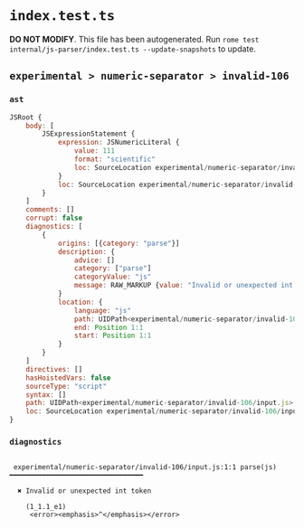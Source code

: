 # `index.test.ts`

**DO NOT MODIFY**. This file has been autogenerated. Run `rome test internal/js-parser/index.test.ts --update-snapshots` to update.

## `experimental > numeric-separator > invalid-106`

### `ast`

```javascript
JSRoot {
	body: [
		JSExpressionStatement {
			expression: JSNumericLiteral {
				value: 111
				format: "scientific"
				loc: SourceLocation experimental/numeric-separator/invalid-106/input.js 1:1-1:9
			}
			loc: SourceLocation experimental/numeric-separator/invalid-106/input.js 1:0-1:10
		}
	]
	comments: []
	corrupt: false
	diagnostics: [
		{
			origins: [{category: "parse"}]
			description: {
				advice: []
				category: ["parse"]
				categoryValue: "js"
				message: RAW_MARKUP {value: "Invalid or unexpected int token"}
			}
			location: {
				language: "js"
				path: UIDPath<experimental/numeric-separator/invalid-106/input.js>
				end: Position 1:1
				start: Position 1:1
			}
		}
	]
	directives: []
	hasHoistedVars: false
	sourceType: "script"
	syntax: []
	path: UIDPath<experimental/numeric-separator/invalid-106/input.js>
	loc: SourceLocation experimental/numeric-separator/invalid-106/input.js 1:0-2:0
}
```

### `diagnostics`

```

 experimental/numeric-separator/invalid-106/input.js:1:1 parse(js) ━━━━━━━━━━━━━━━━━━━━━━━━━━━━━━━━━

  ✖ Invalid or unexpected int token

    (1_1.1_e1)
     <error><emphasis>^</emphasis></error>


```
